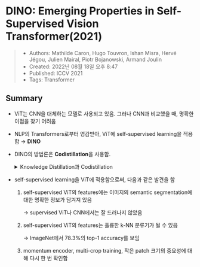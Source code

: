 # DINO: Emerging Properties in Self-Supervised Vision Transformer(2021)

> - Authors: Mathilde Caron, Hugo Touvron, Ishan Misra, Hervé Jégou, Julien Mairal, Piotr Bojanowski, Armand Joulin
> - Created: 2022년 08월 18일 오후 8:47
> - Published: ICCV 2021
> - Tags: Transformer

## Summary
- ViT는 CNN을 대체하는 모델로 사용되고 있음. 그러나 CNN과 비교했을 때, 명확한 이점을 찾기 어려움
- NLP의 Transformers로부터 영감받아, ViT에 self-supervised learning을 적용함 → **DINO**
- DINO의 방법론은 **Codistillation**을 사용함.
  <details>
  <summary> Knowledge Distillation과 Codistillation</summary>
    
    - Knowledge Distillation은 경량화 기법으로, 큰 모델(Teacher Network)로부터 증류한 지식을 작은 모델(Student Network)로 transfer하는 일련의 과정을 의미함
        
      → 이때, 지식 전달 과정에서 Teacher Network의 Weight는 고정됨
  
    - Codistillation은 Student Network와 Teacher Network가 서로 동일한 아키텍처 사용함으로써, Teacher/Student Network가 각 모델에게 지식을 전달함
  </details>

- self-supervised learning을 ViT에 적용함으로써, 다음과 같은 발견을 함
    1. self-supervised ViT의 features에는 이미지의 semantic segmentation에 대한 명확한 정보가 담겨져 있음
        
        → supervised ViT나 CNN에서는 잘 드러나지 않았음
        
    2. self-supervised ViT의 features는 훌륭한 k-NN 분류기가 될 수 있음
        
        → ImageNet에서 78.3%의 top-1 accuracy를 보임
        
    3. momentum encoder, multi-crop training, 작은 patch 크기의 중요성에 대해 다시 한 번 확인함
